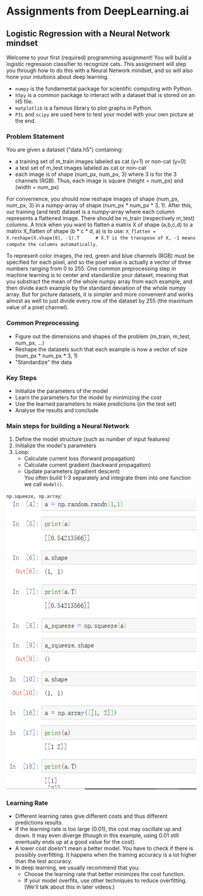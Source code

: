 # Assignments from DeepLearning.ai  
## Logistic Regression with a Neural Network mindset  
Welcome to your first (required) programming assignment! You will build a logistic regression classifier to recognize cats. This assignment will step you through how to do this with a Neural Network mindset, and so will also hone your intuitions about deep learning.  
- `numpy` is the fundamental package for scientific computing with Python.  
- `h5py` is a common package to interact with a dataset that is stored on an H5 file.  
- `matplotlib` is a famous library to plot graphs in Python.  
- `PIL` and `scipy` are used here to test your model with your own picture at the end.  

### Problem Statement  
You are given a dataset ("data.h5") containing:  
- a training set of m_train images labeled as cat (y=1) or non-cat (y=0)  
- a test set of m_test images labeled as cat or non-cat  
- each image is of shape (num_px, num_px, 3) where 3 is for the 3 channels (RGB). Thus, each image is square (height = num_px) and (width = num_px)  

For convenience, you should now reshape images of shape (num_px, num_px, 3) in a numpy-array of shape (num_px * num_px * 3, 1). After this, our training (and test) dataset is a numpy-array where each column represents a flattened image. There should be m_train (respectively m_test) columns. A trick when you want to flatten a matrix X of shape (a,b,c,d) to a matrix X_flatten of shape (b * c * d, a) is to use: `X_flatten = X.reshape(X.shape[0], -1).T      # X.T is the transpose of X, -1 means compute the columns automatically`.

To represent color images, the red, green and blue channels (RGB) must be specified for each pixel, and so the pixel value is actually a vector of three numbers ranging from 0 to 255. One common preprocessing step in machine learning is to center and standardize your dataset, meaning that you substract the mean of the whole numpy array from each example, and then divide each example by the standard deviation of the whole numpy array. But for picture datasets, it is simpler and more convenient and works almost as well to just divide every row of the dataset by 255 (the maximum value of a pixel channel).  

### Common Preprocessing  
- Figure out the dimensions and shapes of the problem (m_train, m_test, num_px, ...)  
- Reshape the datasets such that each example is now a vector of size (num_px * num_px * 3, 1)  
- "Standardize" the data  

### Key Steps  
- Initialize the parameters of the model  
- Learn the parameters for the model by minimizing the cost  
- Use the learned parameters to make predictions (on the test set)  
- Analyse the results and conclude  

### Main steps for building a Neural Network  
1. Define the model structure (such as number of input features)  
2. Initialize the model's parameters  
3. Loop:  
    - Calculate current loss (forward propagation)  
    - Calculate current gradient (backward propagation)  
    - Update parameters (gradient descent)  
You often build 1-3 separately and integrate them into one function we call `model()`.

`np.squeeze, np.array`:  
![](figures/np.array.png)  

### Learning Rate  
- Different learning rates give different costs and thus different predictions results.
- If the learning rate is too large (0.01), the cost may oscillate up and down. It may even diverge (though in this example, using 0.01 still eventually ends up at a good value for the cost).
- A lower cost doesn't mean a better model. You have to check if there is possibly overfitting. It happens when the training accuracy is a lot higher than the test accuracy.
- In deep learning, we usually recommend that you:
    - Choose the learning rate that better minimizes the cost function.
    - If your model overfits, use other techniques to reduce overfitting. (We'll talk about this in later videos.)